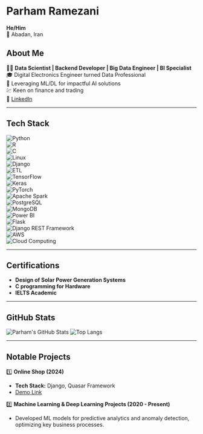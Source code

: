 # Parham Ramezani  
**He/Him**  
📍 Abadan, Iran  

## About Me  
👨‍💻 **Data Scientist | Backend Developer | Big Data Engineer | BI Specialist**  
🎓 Digital Electronics Engineer turned Data Professional  
🌟 Leveraging ML/DL for impactful AI solutions  
💹 Keen on finance and trading  
🔗 [LinkedIn](https://www.linkedin.com/in/parham-ramezani-739451335)  

---

## Tech Stack  
![Python](https://img.shields.io/badge/Python-3776AB?style=for-the-badge&logo=python&logoColor=white)  
![R](https://img.shields.io/badge/R-276DC3?style=for-the-badge&logo=r&logoColor=white)  
![C](https://img.shields.io/badge/C-A8B9CC?style=for-the-badge&logo=c&logoColor=white)  
![Linux](https://img.shields.io/badge/Linux-FCC624?style=for-the-badge&logo=linux&logoColor=black)  
![Django](https://img.shields.io/badge/Django-092E20?style=for-the-badge&logo=django&logoColor=white)  
![ETL](https://img.shields.io/badge/ETL-00A859?style=for-the-badge&logo=apache-airflow&logoColor=white)  
![TensorFlow](https://img.shields.io/badge/TensorFlow-FF6F00?style=for-the-badge&logo=tensorflow&logoColor=white)  
![Keras](https://img.shields.io/badge/Keras-D00000?style=for-the-badge&logo=keras&logoColor=white)  
![PyTorch](https://img.shields.io/badge/PyTorch-EE4C2C?style=for-the-badge&logo=pytorch&logoColor=white)  
![Apache Spark](https://img.shields.io/badge/Apache%20Spark-E25A1C?style=for-the-badge&logo=apachespark&logoColor=white)  
![PostgreSQL](https://img.shields.io/badge/PostgreSQL-336791?style=for-the-badge&logo=postgresql&logoColor=white)  
![MongoDB](https://img.shields.io/badge/MongoDB-47A248?style=for-the-badge&logo=mongodb&logoColor=white)  
![Power BI](https://img.shields.io/badge/Power%20BI-F2C811?style=for-the-badge&logo=powerbi&logoColor=black)  
![Flask](https://img.shields.io/badge/Flask-000000?style=for-the-badge&logo=flask&logoColor=white)  
![Django REST Framework](https://img.shields.io/badge/DRF-092E20?style=for-the-badge&logo=django&logoColor=white)  
![AWS](https://img.shields.io/badge/AWS-232F3E?style=for-the-badge&logo=amazon-aws&logoColor=white)  
![Cloud Computing](https://img.shields.io/badge/Cloud-00A1E0?style=for-the-badge&logo=microsoftazure&logoColor=white)  

---

## Certifications  
- **Design of Solar Power Generation Systems**  
- **C programming for Hardware**  
- **IELTS Academic**  

---

## GitHub Stats  
![Parham's GitHub Stats](https://github-readme-stats.vercel.app/api?username=prrmzz&show_icons=true&theme=dark) ![Top Langs](https://github-readme-stats.vercel.app/api/top-langs/?username=prrmzz&layout=compact&theme=dark)  

---

## Notable Projects  

1️⃣ **Online Shop (2024)**  
- **Tech Stack:** Django, Quasar Framework  
- [Demo Link](https://quasar-django.vercel.app/)  

2️⃣ **Machine Learning & Deep Learning Projects (2020 - Present)**  
- Developed ML models for predictive analytics and anomaly detection, optimizing key business processes.  
